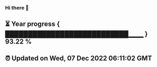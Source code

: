 ### Hi there 👋
⏳ Year progress { ███████████████████████████▁▁▁ } 93.22 %
---
⏰ Updated on Wed, 07 Dec 2022 06:11:02 GMT
---
